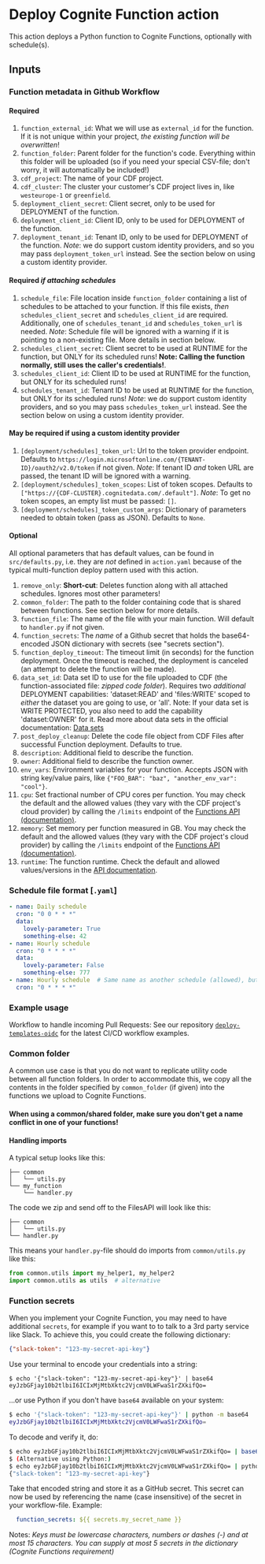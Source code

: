 # Deploy Cognite Function action
This action deploys a Python function to Cognite Functions, optionally with schedule(s).

## Inputs
### Function metadata in Github Workflow
#### Required
1. `function_external_id`: What we will use as `external_id` for the function. If it is not unique within your project, *the existing function will be overwritten*!
1. `function_folder`: Parent folder for the function's code. Everything within this folder will be uploaded (so if you need your special CSV-file; don't worry, it will automatically be included!)
1. `cdf_project`: The name of your CDF project.
1. `cdf_cluster`: The cluster your customer's CDF project lives in, like `westeurope-1` or `greenfield`.
1. `deployment_client_secret`: Client secret, only to be used for DEPLOYMENT of the function.
1. `deployment_client_id`:  Client ID, only to be used for DEPLOYMENT of the function.
1. `deployment_tenant_id`:  Tenant ID, only to be used for DEPLOYMENT of the function. *Note*: we do support custom identity providers, and so you may pass `deployment_token_url` instead. See the section below on using a custom identity provider.

#### Required *if attaching schedules*
1. `schedule_file`: File location inside `function_folder` containing a list of schedules to be attached to your function. If this file exists, *then* `schedules_client_secret` and `schedules_client_id` are required. Additionally, one of `schedules_tenant_id` and `schedules_token_url` is needed. *Note*: Schedule file will be ignored with a warning if it is pointing to a non-existing file. More details in section below.
1. `schedules_client_secret`: Client secret to be used at RUNTIME for the function, but ONLY for its scheduled runs! **Note: Calling the function normally, still uses the caller's credentials!**.
1. `schedules_client_id`:  Client ID to be used at RUNTIME for the function, but ONLY for its scheduled runs!
1. `schedules_tenant_id`:  Tenant ID to be used at RUNTIME for the function, but ONLY for its scheduled runs! *Note*: we do support custom identity providers, and so you may pass `schedules_token_url` instead. See the section below on using a custom identity provider.

#### May be required if using a custom identity provider
1. `[deployment/schedules]_token_url`: Url to the token provider endpoint. Defaults to `https://login.microsoftonline.com/{TENANT-ID}/oauth2/v2.0/token` if not given. *Note*: If tenant ID *and* token URL are passed, the tenant ID will be ignored with a warning.
1. `[deployment/schedules]_token_scopes`: List of token scopes. Defaults to `["https://{CDF-CLUSTER}.cognitedata.com/.default"]`. *Note*: To get no token scopes, an empty list must be passed: `[]`.
1. `[deployment/schedules]_token_custom_args`: Dictionary of parameters needed to obtain token (pass as JSON). Defaults to `None`.

#### Optional
All optional parameters that has default values, can be found in `src/defaults.py`, i.e. they are *not* defined in `action.yaml` because of the typical multi-function deploy pattern used with this action.
1. `remove_only`: **Short-cut**: Deletes function along with all attached schedules. Ignores most other parameters!
1. `common_folder`:  The path to the folder containing code that is shared between functions. See section below for more details.
1. `function_file`: The name of the file with your main function. Will default to `handler.py` if not given.
1. `function_secrets`: The *name* of a Github secret that holds the base64-encoded JSON dictionary with secrets (see "secrets section").
1. `function_deploy_timeout`: The timeout limit (in seconds) for the function deployment. Once the timeout is reached, the deployment is canceled (an attempt to delete the function will be made).
1. `data_set_id`: Data set ID to use for the file uploaded to CDF (the function-associated file: *zipped code folder*). Requires two *additional* DEPLOYMENT capabilities: 'dataset:READ' and 'files:WRITE' scoped to *either* the dataset you are going to use, or 'all'. Note: If your data set is WRITE PROTECTED, you also need to add the capability 'dataset:OWNER' for it. Read more about data sets in the official documentation: [Data sets](https://docs.cognite.com/cdf/data_governance/concepts/datasets/)
1. `post_deploy_cleanup`: Delete the code file object from CDF Files after successful Function deployment. Defaults to true.
1. `description`: Additional field to describe the function.
1. `owner`: Additional field to describe the function owner.
1. `env_vars`: Environment variables for your function. Accepts JSON with string key/value pairs, like `{"FOO_BAR": "baz", "another_env_var": "cool"}`.
1. `cpu`: Set fractional number of CPU cores per function. You may check the default and the allowed values (they vary with the CDF project's cloud provider) by calling the `/limits` endpoint of the [Functions API (documentation)](https://docs.cognite.com/api/playground/#operation/get-functions-limits).
1. `memory`: Set memory per function measured in GB. You may check the default and the allowed values (they vary with the CDF project's cloud provider) by calling the `/limits` endpoint of the [Functions API (documentation)](https://docs.cognite.com/api/playground/#operation/get-functions-limits).
1. `runtime`: The function runtime. Check the default and allowed values/versions in the [API documentation](https://docs.cognite.com/api/playground/#operation/post-api-playground-projects-project-functions).


### Schedule file format [`.yaml`]
```yaml
- name: Daily schedule
  cron: "0 0 * * *"
  data:
    lovely-parameter: True
    something-else: 42
- name: Hourly schedule
  cron: "0 * * * *"
  data:
    lovely-parameter: False
    something-else: 777
- name: Hourly schedule  # Same name as another schedule (allowed), but with no `data` (also allowed).
  cron: "0 * * * *"
```

### Example usage
Workflow to handle incoming Pull Requests:
See our repository [`deploy-templates-oidc`](https://github.com/cognitedata/deploy-functions-oidc) for the latest CI/CD workflow examples.

### Common folder
A common use case is that you do not want to replicate utility code between all function folders. In order to accommodate this, we copy all the contents in the folder specified by `common_folder` (if given) into the functions we upload to Cognite Functions.

#### When using a common/shared folder, make sure you don't get a name conflict in one of your functions!

#### Handling imports
A typical setup looks like this:
```
├── common
│   └── utils.py
└── my_function
    └── handler.py
```
The code we zip and send off to the FilesAPI will look like this:
```
├── common
│   └── utils.py
└── handler.py
```
This means your `handler.py`-file should do imports from `common/utils.py` like this:
```py
from common.utils import my_helper1, my_helper2
import common.utils as utils  # alternative
```

### Function secrets
When you implement your Cognite Function, you may need to have additional `secrets`, for example if you want to to talk to a 3rd party service like Slack.
To achieve this, you could create the following dictionary:
```json
{"slack-token": "123-my-secret-api-key"}
```
Use your terminal to encode your credentials into a string:
```shell script
$ echo '{"slack-token": "123-my-secret-api-key"}' | base64
eyJzbGFjay10b2tlbiI6ICIxMjMtbXktc2VjcmV0LWFwaS1rZXkifQo=
```
...or use Python if you don't have `base64` available on your system:
```sh
$ echo '{"slack-token": "123-my-secret-api-key"}' | python -m base64
eyJzbGFjay10b2tlbiI6ICIxMjMtbXktc2VjcmV0LWFwaS1rZXkifQo=
```
To decode and verify it, do:
```sh
$ echo eyJzbGFjay10b2tlbiI6ICIxMjMtbXktc2VjcmV0LWFwaS1rZXkifQo= | base64 --decode
$ (Alternative using Python:)
$ echo eyJzbGFjay10b2tlbiI6ICIxMjMtbXktc2VjcmV0LWFwaS1rZXkifQo= | python -m base64 -d
{"slack-token": "123-my-secret-api-key"}
```
Take that encoded string and store it as a GitHub secret. This secret can now be used by referencing the name (case insensitive) of the secret in your workflow-file. Example:
```yaml
  function_secrets: ${{ secrets.my_secret_name }}
```

Notes: _Keys must be lowercase characters, numbers or dashes (-) and at most 15 characters. You can supply at most 5 secrets in the dictionary (Cognite Functions requirement)_
